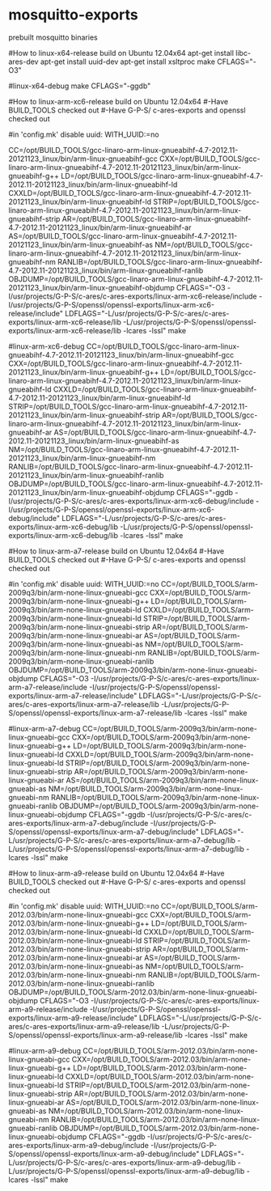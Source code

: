 # mosquitto-exports
prebuilt mosquitto binaries

#How to linux-x64-release build on Ubuntu 12.04x64
apt-get install libc-ares-dev
apt-get install uuid-dev
apt-get install xsltproc
make CFLAGS="-O3"

#linux-x64-debug
make CFLAGS="-ggdb"

#How to linux-arm-xc6-release build on Ubuntu 12.04x64
#-Have BUILD_TOOLS checked out
#-Have G-P-S/ c-ares-exports and openssl checked out

#in 'config.mk' disable uuid: WITH_UUID:=no
 
CC=/opt/BUILD_TOOLS/gcc-linaro-arm-linux-gnueabihf-4.7-2012.11-20121123_linux/bin/arm-linux-gnueabihf-gcc CXX=/opt/BUILD_TOOLS/gcc-linaro-arm-linux-gnueabihf-4.7-2012.11-20121123_linux/bin/arm-linux-gnueabihf-g++ LD=/opt/BUILD_TOOLS/gcc-linaro-arm-linux-gnueabihf-4.7-2012.11-20121123_linux/bin/arm-linux-gnueabihf-ld CXXLD=/opt/BUILD_TOOLS/gcc-linaro-arm-linux-gnueabihf-4.7-2012.11-20121123_linux/bin/arm-linux-gnueabihf-ld STRIP=/opt/BUILD_TOOLS/gcc-linaro-arm-linux-gnueabihf-4.7-2012.11-20121123_linux/bin/arm-linux-gnueabihf-strip AR=/opt/BUILD_TOOLS/gcc-linaro-arm-linux-gnueabihf-4.7-2012.11-20121123_linux/bin/arm-linux-gnueabihf-ar AS=/opt/BUILD_TOOLS/gcc-linaro-arm-linux-gnueabihf-4.7-2012.11-20121123_linux/bin/arm-linux-gnueabihf-as NM=/opt/BUILD_TOOLS/gcc-linaro-arm-linux-gnueabihf-4.7-2012.11-20121123_linux/bin/arm-linux-gnueabihf-nm RANLIB=/opt/BUILD_TOOLS/gcc-linaro-arm-linux-gnueabihf-4.7-2012.11-20121123_linux/bin/arm-linux-gnueabihf-ranlib OBJDUMP=/opt/BUILD_TOOLS/gcc-linaro-arm-linux-gnueabihf-4.7-2012.11-20121123_linux/bin/arm-linux-gnueabihf-objdump CFLAGS="-O3 -I/usr/projects/G-P-S/c-ares/c-ares-exports/linux-arm-xc6-release/include -I/usr/projects/G-P-S/openssl/openssl-exports/linux-arm-xc6-release/include" LDFLAGS="-L/usr/projects/G-P-S/c-ares/c-ares-exports/linux-arm-xc6-release/lib -L/usr/projects/G-P-S/openssl/openssl-exports/linux-arm-xc6-release/lib -lcares -lssl"  make

#linux-arm-xc6-debug
CC=/opt/BUILD_TOOLS/gcc-linaro-arm-linux-gnueabihf-4.7-2012.11-20121123_linux/bin/arm-linux-gnueabihf-gcc CXX=/opt/BUILD_TOOLS/gcc-linaro-arm-linux-gnueabihf-4.7-2012.11-20121123_linux/bin/arm-linux-gnueabihf-g++ LD=/opt/BUILD_TOOLS/gcc-linaro-arm-linux-gnueabihf-4.7-2012.11-20121123_linux/bin/arm-linux-gnueabihf-ld CXXLD=/opt/BUILD_TOOLS/gcc-linaro-arm-linux-gnueabihf-4.7-2012.11-20121123_linux/bin/arm-linux-gnueabihf-ld STRIP=/opt/BUILD_TOOLS/gcc-linaro-arm-linux-gnueabihf-4.7-2012.11-20121123_linux/bin/arm-linux-gnueabihf-strip AR=/opt/BUILD_TOOLS/gcc-linaro-arm-linux-gnueabihf-4.7-2012.11-20121123_linux/bin/arm-linux-gnueabihf-ar AS=/opt/BUILD_TOOLS/gcc-linaro-arm-linux-gnueabihf-4.7-2012.11-20121123_linux/bin/arm-linux-gnueabihf-as NM=/opt/BUILD_TOOLS/gcc-linaro-arm-linux-gnueabihf-4.7-2012.11-20121123_linux/bin/arm-linux-gnueabihf-nm RANLIB=/opt/BUILD_TOOLS/gcc-linaro-arm-linux-gnueabihf-4.7-2012.11-20121123_linux/bin/arm-linux-gnueabihf-ranlib OBJDUMP=/opt/BUILD_TOOLS/gcc-linaro-arm-linux-gnueabihf-4.7-2012.11-20121123_linux/bin/arm-linux-gnueabihf-objdump CFLAGS="-ggdb -I/usr/projects/G-P-S/c-ares/c-ares-exports/linux-arm-xc6-debug/include -I/usr/projects/G-P-S/openssl/openssl-exports/linux-arm-xc6-debug/include" LDFLAGS="-L/usr/projects/G-P-S/c-ares/c-ares-exports/linux-arm-xc6-debug/lib -L/usr/projects/G-P-S/openssl/openssl-exports/linux-arm-xc6-debug/lib -lcares -lssl"  make

#How to linux-arm-a7-release build on Ubuntu 12.04x64
#-Have BUILD_TOOLS checked out
#-Have G-P-S/ c-ares-exports and openssl checked out

#in 'config.mk' disable uuid: WITH_UUID:=no
CC=/opt/BUILD_TOOLS/arm-2009q3/bin/arm-none-linux-gnueabi-gcc CXX=/opt/BUILD_TOOLS/arm-2009q3/bin/arm-none-linux-gnueabi-g++ LD=/opt/BUILD_TOOLS/arm-2009q3/bin/arm-none-linux-gnueabi-ld CXXLD=/opt/BUILD_TOOLS/arm-2009q3/bin/arm-none-linux-gnueabi-ld STRIP=/opt/BUILD_TOOLS/arm-2009q3/bin/arm-none-linux-gnueabi-strip AR=/opt/BUILD_TOOLS/arm-2009q3/bin/arm-none-linux-gnueabi-ar AS=/opt/BUILD_TOOLS/arm-2009q3/bin/arm-none-linux-gnueabi-as NM=/opt/BUILD_TOOLS/arm-2009q3/bin/arm-none-linux-gnueabi-nm RANLIB=/opt/BUILD_TOOLS/arm-2009q3/bin/arm-none-linux-gnueabi-ranlib OBJDUMP=/opt/BUILD_TOOLS/arm-2009q3/bin/arm-none-linux-gnueabi-objdump CFLAGS="-O3 -I/usr/projects/G-P-S/c-ares/c-ares-exports/linux-arm-a7-release/include -I/usr/projects/G-P-S/openssl/openssl-exports/linux-arm-a7-release/include" LDFLAGS="-L/usr/projects/G-P-S/c-ares/c-ares-exports/linux-arm-a7-release/lib -L/usr/projects/G-P-S/openssl/openssl-exports/linux-arm-a7-release/lib -lcares -lssl"  make
 

#linux-arm-a7-debug
CC=/opt/BUILD_TOOLS/arm-2009q3/bin/arm-none-linux-gnueabi-gcc CXX=/opt/BUILD_TOOLS/arm-2009q3/bin/arm-none-linux-gnueabi-g++ LD=/opt/BUILD_TOOLS/arm-2009q3/bin/arm-none-linux-gnueabi-ld CXXLD=/opt/BUILD_TOOLS/arm-2009q3/bin/arm-none-linux-gnueabi-ld STRIP=/opt/BUILD_TOOLS/arm-2009q3/bin/arm-none-linux-gnueabi-strip AR=/opt/BUILD_TOOLS/arm-2009q3/bin/arm-none-linux-gnueabi-ar AS=/opt/BUILD_TOOLS/arm-2009q3/bin/arm-none-linux-gnueabi-as NM=/opt/BUILD_TOOLS/arm-2009q3/bin/arm-none-linux-gnueabi-nm RANLIB=/opt/BUILD_TOOLS/arm-2009q3/bin/arm-none-linux-gnueabi-ranlib OBJDUMP=/opt/BUILD_TOOLS/arm-2009q3/bin/arm-none-linux-gnueabi-objdump CFLAGS="-ggdb -I/usr/projects/G-P-S/c-ares/c-ares-exports/linux-arm-a7-debug/include -I/usr/projects/G-P-S/openssl/openssl-exports/linux-arm-a7-debug/include" LDFLAGS="-L/usr/projects/G-P-S/c-ares/c-ares-exports/linux-arm-a7-debug/lib -L/usr/projects/G-P-S/openssl/openssl-exports/linux-arm-a7-debug/lib -lcares -lssl"  make

#How to linux-arm-a9-release build on Ubuntu 12.04x64
#-Have BUILD_TOOLS checked out
#-Have G-P-S/ c-ares-exports and openssl checked out

#in 'config.mk' disable uuid: WITH_UUID:=no
CC=/opt/BUILD_TOOLS/arm-2012.03/bin/arm-none-linux-gnueabi-gcc CXX=/opt/BUILD_TOOLS/arm-2012.03/bin/arm-none-linux-gnueabi-g++ LD=/opt/BUILD_TOOLS/arm-2012.03/bin/arm-none-linux-gnueabi-ld CXXLD=/opt/BUILD_TOOLS/arm-2012.03/bin/arm-none-linux-gnueabi-ld STRIP=/opt/BUILD_TOOLS/arm-2012.03/bin/arm-none-linux-gnueabi-strip AR=/opt/BUILD_TOOLS/arm-2012.03/bin/arm-none-linux-gnueabi-ar AS=/opt/BUILD_TOOLS/arm-2012.03/bin/arm-none-linux-gnueabi-as NM=/opt/BUILD_TOOLS/arm-2012.03/bin/arm-none-linux-gnueabi-nm RANLIB=/opt/BUILD_TOOLS/arm-2012.03/bin/arm-none-linux-gnueabi-ranlib OBJDUMP=/opt/BUILD_TOOLS/arm-2012.03/bin/arm-none-linux-gnueabi-objdump CFLAGS="-O3 -I/usr/projects/G-P-S/c-ares/c-ares-exports/linux-arm-a9-release/include -I/usr/projects/G-P-S/openssl/openssl-exports/linux-arm-a9-release/include" LDFLAGS="-L/usr/projects/G-P-S/c-ares/c-ares-exports/linux-arm-a9-release/lib -L/usr/projects/G-P-S/openssl/openssl-exports/linux-arm-a9-release/lib -lcares -lssl"  make


#linux-arm-a9-debug
CC=/opt/BUILD_TOOLS/arm-2012.03/bin/arm-none-linux-gnueabi-gcc CXX=/opt/BUILD_TOOLS/arm-2012.03/bin/arm-none-linux-gnueabi-g++ LD=/opt/BUILD_TOOLS/arm-2012.03/bin/arm-none-linux-gnueabi-ld CXXLD=/opt/BUILD_TOOLS/arm-2012.03/bin/arm-none-linux-gnueabi-ld STRIP=/opt/BUILD_TOOLS/arm-2012.03/bin/arm-none-linux-gnueabi-strip AR=/opt/BUILD_TOOLS/arm-2012.03/bin/arm-none-linux-gnueabi-ar AS=/opt/BUILD_TOOLS/arm-2012.03/bin/arm-none-linux-gnueabi-as NM=/opt/BUILD_TOOLS/arm-2012.03/bin/arm-none-linux-gnueabi-nm RANLIB=/opt/BUILD_TOOLS/arm-2012.03/bin/arm-none-linux-gnueabi-ranlib OBJDUMP=/opt/BUILD_TOOLS/arm-2012.03/bin/arm-none-linux-gnueabi-objdump CFLAGS="-ggdb -I/usr/projects/G-P-S/c-ares/c-ares-exports/linux-arm-a9-debug/include -I/usr/projects/G-P-S/openssl/openssl-exports/linux-arm-a9-debug/include" LDFLAGS="-L/usr/projects/G-P-S/c-ares/c-ares-exports/linux-arm-a9-debug/lib -L/usr/projects/G-P-S/openssl/openssl-exports/linux-arm-a9-debug/lib -lcares -lssl"  make


